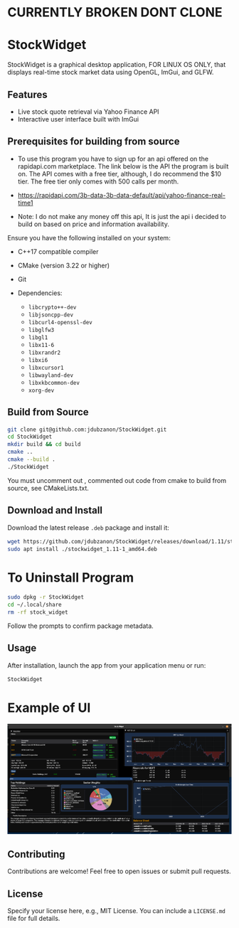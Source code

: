 # CURRENTLY BROKEN DONT CLONE

# StockWidget

StockWidget is a graphical desktop application, FOR LINUX OS ONLY, that displays real-time stock market data using OpenGL, ImGui, and GLFW.

## Features

* Live stock quote retrieval via Yahoo Finance API
* Interactive user interface built with ImGui

## Prerequisites for building from source

* To use this program you have to sign up for an api offered on the rapidapi.com marketplace.
The link below is the API the program is built on. The API comes with a free tier, although, I do recommend the $10 tier.
The free tier only comes with 500 calls per month.

* https://rapidapi.com/3b-data-3b-data-default/api/yahoo-finance-real-time1

* Note: I do not make any money off this api, It is just the api i decided to build on based on price and information availability.


Ensure you have the following installed on your system:

* C++17 compatible compiler
* CMake (version 3.22 or higher)
* Git
* Dependencies:

  * `libcrypto++-dev`
  * `libjsoncpp-dev`
  * `libcurl4-openssl-dev`
  * `libglfw3`
  * `libgl1`
  * `libx11-6`
  * `libxrandr2`
  * `libxi6`
  * `libxcursor1`
  * `libwayland-dev`
  * `libxkbcommon-dev`
  * `xorg-dev`

## Build from Source

```bash
git clone git@github.com:jdubzanon/StockWidget.git
cd StockWidget
mkdir build && cd build
cmake ..
cmake --build .
./StockWidget
```
You must uncomment out , commented out code from cmake to build from source, see CMakeLists.txt.
## Download and Install

Download the latest release `.deb` package and install it:

```bash
wget https://github.com/jdubzanon/StockWidget/releases/download/1.11/stockwidget_1.11-1_amd64.deb
sudo apt install ./stockwidget_1.11-1_amd64.deb
```

# To Uninstall Program
```bash
sudo dpkg -r StockWidget
cd ~/.local/share
rm -rf stock_widget
```


Follow the prompts to confirm package metadata.

## Usage

After installation, launch the app from your application menu or run:

```bash
StockWidget
```

# Example of UI

![StockWidget UI](images/stockwidget_ui.png)


## Contributing

Contributions are welcome! Feel free to open issues or submit pull requests.

## License

Specify your license here, e.g., MIT License. You can include a `LICENSE.md` file for full details.

